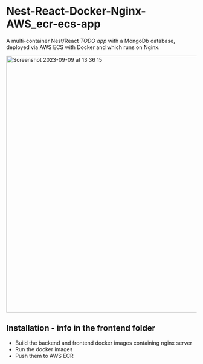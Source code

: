 # Nest-React-Docker-Nginx-AWS_ecr-ecs-app
A multi-container Nest/React _TODO app_ with a MongoDb database, deployed via AWS ECS with Docker and which runs on Nginx.

<img width="678" alt="Screenshot 2023-09-09 at 13 36 15" src="https://github.com/VladC24/Nest-Docker-Nginx-AWS_ecr-ecs-app/assets/36422289/cce1bdb4-1a37-47d8-a982-fa04eb9425f8">

## Installation - info in the frontend folder

- Build the backend and frontend docker images containing nginx server
- Run the docker images
- Push them to AWS ECR


